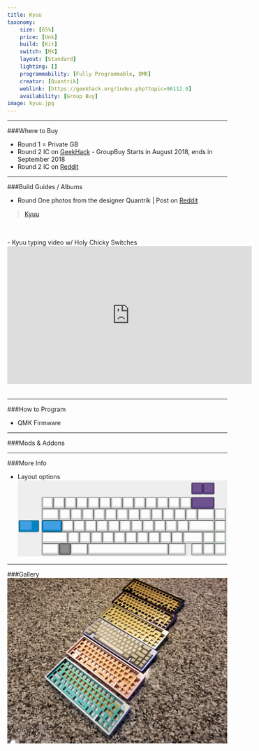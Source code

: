 ```yaml
---
title: Kyuu
taxonomy:
    size: [65%]
    price: [Unk]
    build: [Kit]
    switch: [MX]
    layout: [Standard]
    lighting: []
    programmability: [Fully Programmable, QMK]
    creator: [Quantrik]
    weblink: [https://geekhack.org/index.php?topic=96112.0]
    availability: [Group Buy]
image: kyuu.jpg
---
```


<a name="buy"></a>

---

###Where to Buy
- Round 1 = Private GB
- Round 2 IC on [GeekHack](https://geekhack.org/index.php?topic=96662.0)  - GroupBuy Starts in August 2018, ends in September 2018
- Round 2 IC on [Reddit](https://www.reddit.com/r/MechanicalKeyboards/comments/8jh24h/kyuu_custom_65_keyboard/)

<a name="albums"></a>

---

###Build Guides / Albums
 - Round One photos from the designer Quantrik | Post on [Reddit](https://www.reddit.com/r/MechanicalKeyboards/comments/8jh24h/kyuu_custom_65_keyboard/)
<blockquote class="imgur-embed-pub" lang="en" data-id="a/g3z2GEx"><a href="//imgur.com/g3z2GEx">Kyuu</a></blockquote><script async src="//s.imgur.com/min/embed.js" charset="utf-8"></script><br><br>
 - Kyuu typing video w/ Holy Chicky Switches
<iframe width="560" height="315" src="https://www.youtube.com/embed/DY7Im3-Zmxs?rel=0" frameborder="0" allow="autoplay; encrypted-media" allowfullscreen></iframe><br><br>
 

<a name="program"></a>

---

###How to Program
- QMK Firmware


<a name="mods"></a>

---

###Mods &amp; Addons


<a name="misc"></a>

---

###More Info
- Layout options
![](kyuu-layouts.png)

<a name="gallery"></a>

---

###Gallery  
![](kyuu-gb.jpg)

